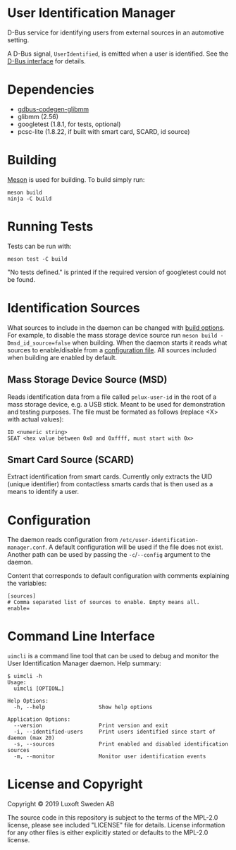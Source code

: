 User Identification Manager
===========================

D-Bus service for identifying users from external sources in an automotive setting.

A D-Bus signal, `UserIdentified`, is emitted when a user is identified. See the
[D-Bus interface](data/com.luxoft.UserIdentificationManager.xml) for details.

Dependencies
============

- [gdbus-codegen-glibmm](https://github.com/Pelagicore/gdbus-codegen-glibmm)
- glibmm (2.56)
- googletest (1.8.1, for tests, optional)
- pcsc-lite (1.8.22, if built with smart card, SCARD, id source)

Building
========

[Meson](https://mesonbuild.com/) is used for building. To build simply run:

```shell
meson build
ninja -C build
```

Running Tests
=============

Tests can be run with:

```shell
meson test -C build
```

"No tests defined." is printed if the required version of googletest could not be found.

Identification Sources
======================

What sources to include in the daemon can be changed with [build options](meson_options.txt). For
example, to disable the mass storage device source run `meson build -Dmsd_id_source=false` when
building. When the daemon starts it reads what sources to enable/disable from a
[configuration file](#Configuration). All sources included when building are enabled by default.

Mass Storage Device Source (MSD)
--------------------------------

Reads identification data from a file called `pelux-user-id` in the root of a mass storage device,
e.g. a USB stick. Meant to be used for demonstration and testing purposes. The file must be formated
as follows (replace &lt;X&gt; with actual values):

```
ID <numeric string>
SEAT <hex value between 0x0 and 0xffff, must start with 0x>
```

Smart Card Source (SCARD)
-------------------------

Extract identification from smart cards. Currently only extracts the UID (unique identifier) from
contactless smarts cards that is then used as a means to identify a user.

Configuration
=============

The daemon reads configuration from `/etc/user-identification-manager.conf`. A default configuration
will be used if the file does not exist. Another path can be used by passing the `-c`/`--config`
argument to the daemon.

Content that corresponds to default configuration with comments explaining the variables:

```
[sources]
# Comma separated list of sources to enable. Empty means all.
enable=
```

Command Line Interface
======================

`uimcli` is a command line tool that can be used to debug and monitor the User Identification
Manager daemon. Help summary:

```
$ uimcli -h
Usage:
  uimcli [OPTION…]

Help Options:
  -h, --help                 Show help options

Application Options:
  --version                  Print version and exit
  -i, --identified-users     Print users identified since start of daemon (max 20)
  -s, --sources              Print enabled and disabled identification sources
  -m, --monitor              Monitor user identification events
```

License and Copyright
=====================

Copyright © 2019 Luxoft Sweden AB

The source code in this repository is subject to the terms of the MPL-2.0 license, please see
included "LICENSE" file for details. License information for any other files is either explicitly
stated or defaults to the MPL-2.0 license.
